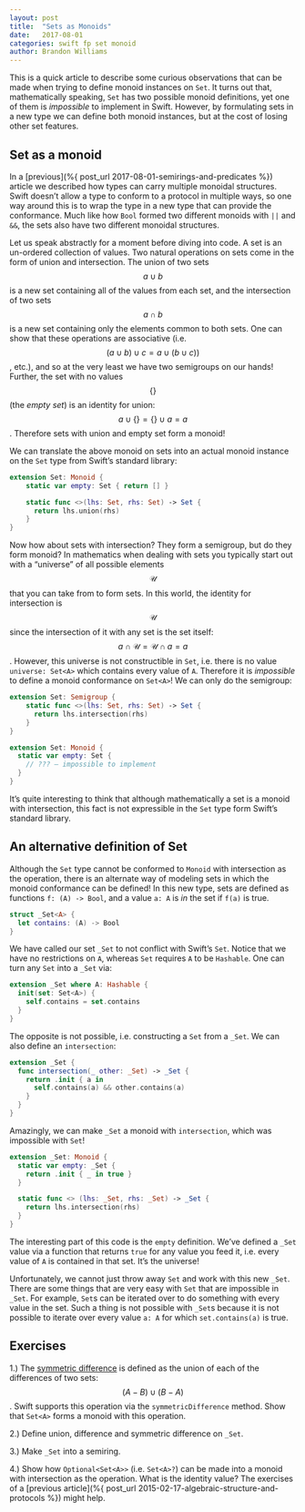 ```yaml
---
layout: post
title:  "Sets as Monoids"
date:   2017-08-01
categories: swift fp set monoid
author: Brandon Williams
---
```


This is a quick article to describe some curious observations that can be made when trying to define monoid instances on `Set`. It turns out that, mathematically speaking, `Set` has two possible monoid definitions, yet one of them is _impossible_ to implement in Swift. However, by formulating sets in a new type we can define both monoid instances, but at the cost of losing other set features.

## Set as a monoid

In a [previous](%{ post_url 2017-08-01-semirings-and-predicates %}) article we described how types can carry multiple monoidal structures. Swift doesn’t allow a type to conform to a protocol in multiple ways, so one way around this is to wrap the type in a new type that can provide the conformance. Much like how `Bool` formed two different monoids with `||` and `&&`, the sets also have two different monoidal structures.

Let us speak abstractly for a moment before diving into code. A set is an un-ordered collection of values. Two natural operations on sets come in the form of union and intersection. The union of two sets $$a \cup b$$ is a new set containing all of the values from each set, and the intersection of two sets $$a \cap b$$ is a new set containing only the elements common to both sets. One can show that these operations are associative (i.e. $$(a \cup b) \cup c = a \cup (b \cup c))$$, etc.), and so at the very least we have two semigroups on our hands! Further, the set with no values $$\{\}$$ (the _empty set_) is an identity for union: $$a \cup \{\} = \{\} \cup a = a$$. Therefore sets with union and empty set form a monoid!

We can translate the above monoid on sets into an actual monoid instance on the `Set` type from Swift’s standard library:

```swift
extension Set: Monoid {
    static var empty: Set { return [] }

    static func <>(lhs: Set, rhs: Set) -> Set {
      return lhs.union(rhs)
    }
}
```

Now how about sets with intersection? They form a semigroup, but do they form monoid? In mathematics when dealing with sets you typically start out with a “universe” of all possible elements $$\mathscr U$$ that you can take from to form sets. In this world, the identity for intersection is $$\mathscr U$$ since the intersection of it with any set is the set itself: $$a \cap \mathscr U = \mathscr U \cap a = a$$. However, this universe is not constructible in `Set`, i.e. there is no value `universe: Set<A>` which contains every value of `A`. Therefore it is _impossible_ to define a monoid conformance on `Set<A>`! We can only do the semigroup:

```swift
extension Set: Semigroup {
    static func <>(lhs: Set, rhs: Set) -> Set {
      return lhs.intersection(rhs)
    }
}

extension Set: Monoid {
  static var empty: Set {
    // ??? – impossible to implement
  }
}
```

It’s quite interesting to think that although mathematically a set is a monoid with intersection, this fact is not expressible in the `Set` type form Swift’s standard library.

## An alternative definition of Set

Although the `Set` type cannot be conformed to `Monoid` with intersection as the operation, there is an alternate way of modeling sets in which the monoid conformance can be defined! In this new type, sets are defined as functions `f: (A) -> Bool`, and a value `a: A` is _in_ the set if `f(a)` is true.

```swift
struct _Set<A> {
  let contains: (A) -> Bool
}
```

We have called our set `_Set` to not conflict with Swift’s `Set`. Notice that we have no restrictions on `A`, whereas `Set` requires `A` to be `Hashable`. One can turn any `Set` into a `_Set` via:

```swift
extension _Set where A: Hashable {
  init(set: Set<A>) {
    self.contains = set.contains
  }
}
```

The opposite is not possible, i.e. constructing a `Set` from a `_Set`. We can also define an `intersection`:

```swift
extension _Set {
  func intersection(_ other: _Set) -> _Set {
    return .init { a in
      self.contains(a) && other.contains(a)
    }
  }
}
```

Amazingly, we can make `_Set` a monoid with `intersection`, which was impossible with `Set`!

```swift
extension _Set: Monoid {
  static var empty: _Set {
    return .init { _ in true }
  }

  static func <> (lhs: _Set, rhs: _Set) -> _Set {
    return lhs.intersection(rhs)
  }
}
```

The interesting part of this code is the `empty` definition. We’ve defined a `_Set` value via a function that returns `true` for any value you feed it, i.e. every value of `A` is contained in that set. It’s the universe!

Unfortunately, we cannot just throw away `Set` and work with this new `_Set`. There are some things that are very easy with `Set` that are impossible in `_Set`. For example, `Set`s can be iterated over to do something with every value in the set. Such a thing is not possible with `_Set`s because it is not possible to iterate over every value `a: A` for which `set.contains(a)` is true.

## Exercises

1.) The [symmetric difference](https://en.wikipedia.org/wiki/Symmetric_difference) is defined as the union of each of the differences of two sets: $$(A - B) \cup (B - A)$$. Swift supports this operation via the `symmetricDifference` method. Show that `Set<A>` forms a monoid with this operation.

2.) Define union, difference and symmetric difference on `_Set`.

3.) Make `_Set` into a semiring.

4.) Show how `Optional<Set<A>>` (i.e. `Set<A>?`) can be made into a monoid with intersection as the operation. What is the identity value? The exercises of a [previous article](%{ post_url 2015-02-17-algebraic-structure-and-protocols %}) might help.
